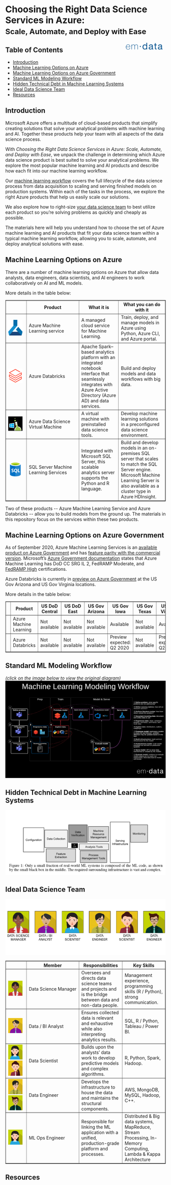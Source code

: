 # Choosing the Right Data Science Services in Azure: <small><br>Scale, Automate, and Deploy with Ease</small>

<a href="https://emdata.ai"><img src="https://raw.githubusercontent.com/emdata-design/azure-data-science/master/assets/images/logo_emdata_300_blue.png" alt="emdata logo" align="right" width="115" vspace="1" hspace="10" /></a>

## Table of Contents
- [Introduction](#Introduction)
- [Machine Learning Options on Azure](#Machine-Learning-Options-on-Azure)
- [Machine Learning Options on Azure Government](#Machine-Learning-Options-on-Azure-Government)
- [Standard ML Modeling Workflow](#Standard-ML-Modeling-Workflow)
- [Hidden Technical Debt in Machine Learning Systems](#Hidden-Technical-Debt-in-Machine-Learning-Systems)
- [Ideal Data Science Team](#Ideal-Data-Science-Team)
- [Resources](#Resources)

## Introduction
Microsoft Azure offers a multitude of cloud-based products that simplify creating solutions that solve your analytical problems with machine learning and AI. Together these products help your team with all aspects of the data science process.

With _Choosing the Right Data Science Services in Azure: Scale, Automate, and Deploy with Ease_, we unpack the challenge in determining which Azure data science product is best suited to solve your analytical problems. We explore the most popular machine learning and AI products and describe how each fit into our machine learning workflow.

Our <a href="https://www.lucidchart.com/documents/embeddedchart/acf9aa5d-a85f-4786-bf56-e49a88a63bac" target="_blank">machine learning workflow</a>
covers the full lifecycle of the data science process from data acquisition to scaling and serving finished models on production systems. Within each of the tasks in the process, we explore the right Azure products that help us easily scale our solutions.

We also explore how to right-size <a href="https://raw.githubusercontent.com/emdata-design/azure-data-science/master/assets/Ideal%20Data%20Science%20Team.png" target="_blank">your data science team</a> to best utilize each product so you’re solving problems as quickly and cheaply as possible.

The materials here will help you understand how to choose the set of Azure machine learning and AI products that fit your data science team within a typical machine learning workflow, allowing you to scale, automate, and deploy analytical solutions with ease.

##  Machine Learning Options on Azure
There are a number of machine learning options on Azure that allow data analysts, data engineers, data scientists, and AI engineers to work collaboratively on AI and ML models. 

More details in the table below:
<table cellspacing=0 border=1>
    <thead>
        <tr>
            <th width="50px"></th>
            <th width="150px">Product</th>
            <th min-width="50px">What it is</th>
            <th min-width="50px">What you can do with it</th>
        </tr>
    </thead>
    <tbody>
        <tr>
            <td><img src="assets/images/AML.png" width="45px"/></td>
            <td width="150px">Azure Machine Learning service</td>
            <td min-width="50px">A managed cloud service for Machine Learning.</td>
            <td min-width="50px">Train, deploy, and manage models in Azure using Python, Azure CLI, and Azure portal.</td>
        </tr>
        <tr>
            <td><img src="assets/images/Databricks.png" width="45px"/></td>
            <td width="150px">Azure Databricks</td>
            <td min-width="50px">Apache Spark–based analytics platform with an integrated notebook interface that seamlessly integrates with Azure Active Directory (Azure AD) and data services.</td>
            <td min-width="50px">Build and deploy models and data workflows with big data.</td>
        </tr>
        <tr>
            <td><img src="assets/images/DSVM.png" width="45px"/></td>
            <td width="150px">Azure Data Science Virtual Machine</td>
            <td min-width="50px">A virtual machine with preinstalled data science tools.</td>
            <td min-width="50px">Develop machine learning solutions in a preconfigured data science environment.</td>
        </tr>
        <tr>
            <td><img src="assets/images/SQL.png" width="45px"/></td>
            <td width="150px">SQL Server Machine Learning Services</td>
            <td min-width="50px">Integrated with Microsoft SQL Server, this scalable analytics server supports the Python and R language.</td>
            <td min-width="50px">Build and develop models in an on-premises SQL server that scales to match the SQL Server engine. Microsoft Machine Learning Server is also available as a cluster type in Azure HDInsight.</td>
        </tr>
    </tbody>
</table>

Two of these products -- Azure Machine Learning Service and Azure Databricks -- allow you to build models from the ground up. The materials in this repository focus on the services within these two products.

##  Machine Learning Options on Azure Government
As of September 2020, Azure Machine Learning Services is an [available product on Azure Government](https://azure.microsoft.com/en-us/global-infrastructure/services/?products=machine-learning-service&regions=usgov-non-regional,us-dod-central,us-dod-east,usgov-arizona,usgov-iowa,usgov-texas,usgov-virginia) and has [feature parity with the commercial version](https://devblogs.microsoft.com/azuregov/azure-government-releases-40-new-services-nearing-parity-with-azure-commercial/). Microsoft’s [Azure Government documentation](https://docs.microsoft.com/en-us/azure/azure-government/compliance/azure-services-in-fedramp-auditscope#azure-public-services-by-audit-scope) states that Azure Machine Learning has DoD CC SRG IL 2, FedRAMP Moderate, and [FedRAMP High](https://devblogs.microsoft.com/azuregov/with-14-new-services-at-fedramp-high-azure-government-continues-expanding-compliance-coverage/) certifications.

Azure Databricks is currently in [preview on Azure Government](https://azure.microsoft.com/en-us/global-infrastructure/services/?products=databricks&regions=usgov-non-regional,us-dod-central,us-dod-east,usgov-arizona,usgov-iowa,usgov-texas,usgov-virginia) at the US Gov Arizona and US Gov Virginia locations.

More details in the table below:
<table cellspacing=0 border=1>
    <thead>
        <tr>
            <th width="50px"></th>
            <th width="150px">Product</th>
            <th min-width="50px">US DoD Central</th>
            <th min-width="50px">US DoD East</th>
            <th min-width="50px">US Gov Arizona</th>
            <th min-width="50px">US Gov Iowa</th>
            <th min-width="50px">US Gov Texas</th>
            <th min-width="50px">US Gov Virginia</th>
        </tr>
    </thead>
    <tbody>
        <tr>
            <td><img src="assets/images/AML.png" width="45px"/></td>
            <td width="150px">Azure Machine Learning</td>
            <td min-width="50px">Not available</td>
            <td min-width="50px">Not available</td>
            <td min-width="50px">Not available</td>
            <td min-width="50px">Available</td>
            <td min-width="50px">Not available</td>
            <td min-width="50px">Available</td>
        </tr>
        <tr>
            <td><img src="assets/images/Databricks.png" width="45px"/></td>
            <td width="150px">Azure Databricks </td>
            <td min-width="50px">Not available</td>
            <td min-width="50px">Not available</td>
            <td min-width="50px">Not available</td>
            <td min-width="50px">Preview expected: Q2 2020</td>
            <td min-width="50px">Not available</td>
            <td min-width="50px">Preview expected: Q2 2020</td>
        </tr>
    </tbody>
</table>

##  Standard ML Modeling Workflow
_(click on the image below to view the original diagram)_
[![Machine learning workflow](https://raw.githubusercontent.com/emdata-design/azure-data-science/master/assets/Standard%20ML%20Modeling%20Workflow.png)](https://www.lucidchart.com/documents/embeddedchart/acf9aa5d-a85f-4786-bf56-e49a88a63bac)

##  Hidden Technical Debt in Machine Learning Systems
![Hidden Technical Debt in Machine Learning Systems](https://raw.githubusercontent.com/emdata-design/azure-data-science/master/assets/Hidden%20Technical%20Debt%20in%20Machine%20Learning%20Systems.png)

##  Ideal Data Science Team
![Ideal Data Science Team](https://raw.githubusercontent.com/emdata-design/azure-data-science/master/assets/Ideal%20Data%20Science%20Team.png)

<table cellspacing=0 border=1>
    <thead>
        <tr>
            <th width="50px"></th>
            <th width="150px">Member</th>
            <th min-width="50px">Responsibilities</th>
            <th min-width="50px">Key Skills</th>
        </tr>
    </thead>
    <tr>
        <td><img src="assets/images/Project_Manager.jpg" width="45px"/></td>
        <td width="150px">Data Science Manager</td>
        <td min-width="50px">Oversees and directs data science teams and projects and is the bridge between data and non-data people.</td>
        <td min-width="50px">Management experience, programming skills (R / Python), strong communication.</td>
    </tr>
    <tr>
        <td><img src="assets/images/Data_BI_Analyst.jpg" width="45px"/></td>
        <td width="150px">Data / BI Analyst</td>
        <td min-width="50px">Ensures collected data is relevant and exhaustive while also interpreting analytics results.</td>
        <td min-width="50px">SQL, R / Python, Tableau / Power BI.</td>
    </tr>
    <tr>
        <td>
            <img src="assets/images/Data_Scientist_1.jpg" width="45px"/>
            <img src="assets/images/Data_Scientist_2.jpg" width="45px"/>
        </td>
        <td width="150px">Data Scientist</td>
        <td min-width="50px">Builds upon the analysts’ data work to develop predictive models and complex algorithms.</td>
        <td min-width="50px">R, Python, Spark, Hadoop.</td>
    </tr>
    <tr>
        <td>
            <img src="assets/images/Data_Engineer_1.jpg" width="45px"/>
            <img src="assets/images/Data_Engineer_2.jpg" width="45px"/>
        </td>
        <td width="150px">Data Engineer</td>
        <td min-width="50px">Develops the infrastructure to house the data and maintains the structural components.</td>
        <td min-width="50px">AWS, MongoDB, MySQL, Hadoop, C++.</td>
    </tr>
    <tr>
        <td><img src="assets/images/Data_Scientist_1.jpg" width="45px"/></td>
        <td min-width="50px">ML Ops Engineer</td>
        <td min-width="50px">Responsible for linking the ML application with a unified, production-grade platform and processes.</td>
        <td min-width="50px">Distributed & Big data systems, MapReduce, Stream Processing, In-Memory Computing, Lambda & Kappa Architecture</td>
    </tr>
</table>

##  Resources
